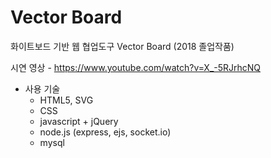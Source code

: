 # Vector Board

화이트보드 기반 웹 협업도구 Vector Board (2018 졸업작품)

시연 영상 - https://www.youtube.com/watch?v=X_-5RJrhcNQ

- 사용 기술
  - HTML5, SVG
  - CSS
  - javascript + jQuery
  - node.js (express, ejs, socket.io)
  - mysql
